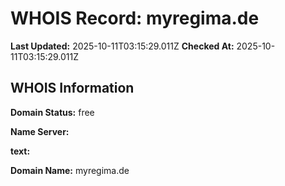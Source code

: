 # WHOIS Record: myregima.de

**Last Updated:** 2025-10-11T03:15:29.011Z
**Checked At:** 2025-10-11T03:15:29.011Z

## WHOIS Information

**Domain Status:** free

**Name Server:** 

**text:** 

**Domain Name:** myregima.de

